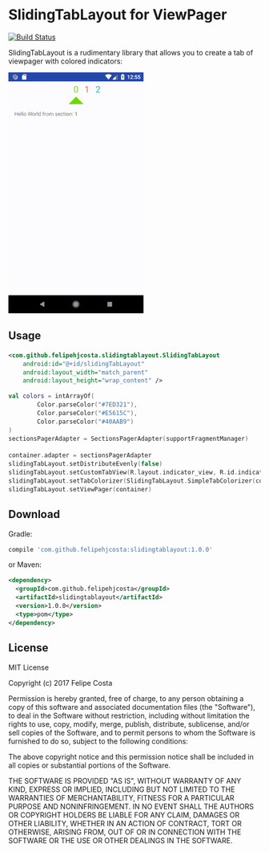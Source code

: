 SlidingTabLayout for ViewPager 
==================================

[![Build Status](https://travis-ci.org/felipehjcosta/SlidingTabLayout.svg?branch=master)](https://travis-ci.org/felipehjcosta/SlidingTabLayout)

SlidingTabLayout is a rudimentary library that allows you to create a tab of viewpager with colored indicators:

  ![demo](screenShots/SlidingTabLayout.gif)

Usage
-----

```xml
<com.github.felipehjcosta.slidingtablayout.SlidingTabLayout
    android:id="@+id/slidingTabLayout"
    android:layout_width="match_parent"
    android:layout_height="wrap_content" />
```

```kotlin
val colors = intArrayOf(
        Color.parseColor("#7ED321"),
        Color.parseColor("#E5615C"),
        Color.parseColor("#40AAB9")
)
sectionsPagerAdapter = SectionsPagerAdapter(supportFragmentManager)

container.adapter = sectionsPagerAdapter
slidingTabLayout.setDistributeEvenly(false)
slidingTabLayout.setCustomTabView(R.layout.indicator_view, R.id.indicator_title)
slidingTabLayout.setTabColorizer(SlidingTabLayout.SimpleTabColorizer(colors))
slidingTabLayout.setViewPager(container)
```

Download
--------

Gradle:
```groovy
compile 'com.github.felipehjcosta:slidingtablayout:1.0.0'
```
or Maven:
```xml
<dependency>
  <groupId>com.github.felipehjcosta</groupId>
  <artifactId>slidingtablayout</artifactId>
  <version>1.0.0</version>
  <type>pom</type>
</dependency>
```

License
-------

MIT License

Copyright (c) 2017 Felipe Costa

Permission is hereby granted, free of charge, to any person obtaining a copy
of this software and associated documentation files (the "Software"), to deal
in the Software without restriction, including without limitation the rights
to use, copy, modify, merge, publish, distribute, sublicense, and/or sell
copies of the Software, and to permit persons to whom the Software is
furnished to do so, subject to the following conditions:

The above copyright notice and this permission notice shall be included in all
copies or substantial portions of the Software.

THE SOFTWARE IS PROVIDED "AS IS", WITHOUT WARRANTY OF ANY KIND, EXPRESS OR
IMPLIED, INCLUDING BUT NOT LIMITED TO THE WARRANTIES OF MERCHANTABILITY,
FITNESS FOR A PARTICULAR PURPOSE AND NONINFRINGEMENT. IN NO EVENT SHALL THE
AUTHORS OR COPYRIGHT HOLDERS BE LIABLE FOR ANY CLAIM, DAMAGES OR OTHER
LIABILITY, WHETHER IN AN ACTION OF CONTRACT, TORT OR OTHERWISE, ARISING FROM,
OUT OF OR IN CONNECTION WITH THE SOFTWARE OR THE USE OR OTHER DEALINGS IN THE
SOFTWARE.
